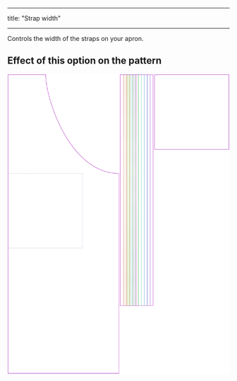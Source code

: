 ***

title: "Strap width"

***

Controls the width of the straps on your apron.

## Effect of this option on the pattern

![This image shows the effect of this option by superimposing several variants that have a different value for this option](albert_strapwidth_sample.svg "Effect of this option on the pattern")
